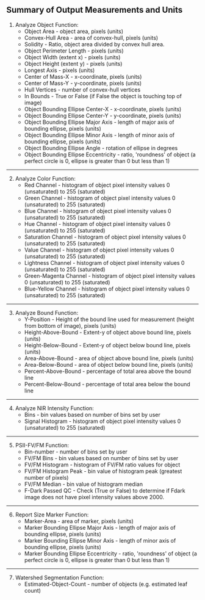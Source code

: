 ## Summary of Output Measurements and Units

1. Analyze Object Function:  
    - Object Area - object area, pixels (units)  
    - Convex-Hull Area - area of convex-hull, pixels (units)  
    - Solidity - Ratio, object area divided by convex hull area.  
    - Object Perimeter Length - pixels (units)  
    - Object Width (extent x) - pixels (units)  
    - Object Height (extent y) - pixels (units)  
    - Longest Axis - pixels (units)  
    - Center of Mass-X - x-coordinate, pixels (units)  
    - Center of Mass-Y - y-coordinate, pixels (units)  
    - Hull Vertices - number of convex-hull vertices  
    - In Bounds - True or False (if False the object is touching top of image)  
    - Object Bounding Ellipse Center-X - x-coordinate, pixels (units)  
    - Object Bounding Ellipse Center-Y - y-coordinate, pixels (units)  
    - Object Bounding Ellipse Major Axis - length of major axis of bounding ellipse, pixels (units)  
    - Object Bounding Ellipse Minor Axis - length of minor axis of bounding ellipse, pixels (units)  
    - Object Bounding Ellipse Angle - rotation of ellipse in degrees  
    - Object Bounding Ellipse Eccentricity - ratio, 'roundness' of object (a perfect circle is 0, ellipse is greater than 0 but less than 1)  
 
---

2. Analyze Color Function:  
    - Red Channel - histogram of object pixel intensity values 0 (unsaturated) to 255 (saturated)  
    - Green Channel - histogram of object pixel intensity values 0 (unsaturated) to 255 (saturated)  
    - Blue Channel - histogram of object pixel intensity values 0 (unsaturated) to 255 (saturated)  
    - Hue Channel - histogram of object pixel intensity values 0 (unsaturated) to 255 (saturated)  
    - Saturation Channel - histogram of object pixel intensity values 0 (unsaturated) to 255 (saturated)  
    - Value Channel - histogram of object pixel intensity values 0 (unsaturated) to 255 (saturated)  
    - Lightness Channel - histogram of object pixel intensity values 0 (unsaturated) to 255 (saturated)  
    - Green-Magenta Channel - histogram of object pixel intensity values 0 (unsaturated) to 255 (saturated)  
    - Blue-Yellow Channel - histogram of object pixel intensity values 0 (unsaturated) to 255 (saturated)  

----  
  
3. Analyze Bound Function:  
    - Y-Position - Height of the bound line used for measurement (height from bottom of image), pixels (units)  
    - Height-Above-Bound - Extent-y of object above bound line, pixels (units)  
    - Height-Below-Bound - Extent-y of object below bound line, pixels (units)  
    - Area-Above-Bound - area of object above bound line, pixels (units)  
    - Area-Below-Bound - area of object below bound line, pixels (units)  
    - Percent-Above-Bound - percentage of total area above the bound line  
    - Percent-Below-Bound - percentage of total area below the bound line  

---  
  
4. Analyze NIR Intensity Function:  
    - Bins - bin values based on number of bins set by user  
    - Signal Histogram - histogram of object pixel intensity values 0 (unsaturated) to 255 (saturated)     
    
---    
    
5. PSII-FV/FM Function:  
    - Bin-number - number of bins set by user  
    - FV/FM Bins - bin values based on number of bins set by user  
    - FV/FM Histogram - histogram of FV/FM ratio values for object  
    - FV/FM Histogram Peak - bin value of histogram peak (greatest number of pixels)  
    - FV/FM Median - bin value of histogram median  
    - F-Dark Passed QC - Check (True or False) to determine if Fdark image does not have pixel intensity values above 2000. 
  
---  
  
6. Report Size Marker Function:  
    - Marker-Area - area of marker, pixels (units)
    - Marker Bounding Ellipse Major Axis - length of major axis of bounding ellipse, pixels (units)  
    - Marker Bounding Ellipse Minor Axis - length of minor axis of bounding ellipse, pixels (units)  
    - Marker Bounding Ellipse Eccentricity - ratio, 'roundness' of object (a perfect circle is 0, ellipse is greater than 0 but less than 1)  
   
---  
  
7. Watershed Segmentation Function:  
    - Estimated-Object-Count - number of objects (e.g. estimated leaf count)  
    